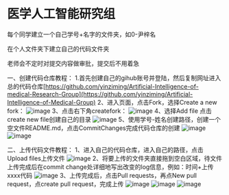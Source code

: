 # 医学人工智能研究组

每个同学建立一个自己学号+名字的文件夹，如0-尹梓名

在个人文件夹下建立自己的代码文件夹

老师会不定时对提交内容做审批，提交后不用着急

一、创建代码仓库教程：
1.首先创建自己的gihub账号并登陆，然后复制网址进入总的代码仓库[https://github.com/yinziming/Artificial-Intelligence-of-medical-Research-Group](https://github.com/yinziming/Artificial-Intelligence-of-Medical-Group)
2、进入页面，点击Fork，选择Create a new fork：
![image](https://github.com/yinziming/Artificial-Intelligence-of-Medical-group/assets/3283050/12d26636-22bc-4060-8cd6-b3aad0cf1d4e)
3、点击右下角createfork：
![image](https://github.com/yinziming/Artificial-Intelligence-of-Medical-group/assets/3283050/7dba4615-20a5-4b4e-9dd8-8156f3e1be7f)
4、选择Add file 点击create new file创建自己的目录
![image](https://github.com/yinziming/Artificial-Intelligence-of-Medical-group/assets/3283050/941efda0-b4df-46c5-882b-cebacee36988)
5、使用学号-姓名创建路径，创建一个空文件README.md，点击CommitChanges完成代码仓库的创建
![image](https://github.com/yinziming/Artificial-Intelligence-of-Medical-group/assets/3283050/9ba3d5cf-5bfc-4df9-a18e-73707cc040a3)
![image](https://github.com/yinziming/Artificial-Intelligence-of-Medical-group/assets/3283050/c487afa1-1f0c-4ddd-81a1-b32c9a11f167)

二、上传代码文件教程：
1、进入自己的代码仓库，进入自己的路径，点击Upload files上传文件
![image](https://github.com/yinziming/Artificial-Intelligence-of-Medical-group/assets/3283050/321dbf87-f4f5-4e25-b47d-5b9958c863fe)
2、将要上传的文件夹直接拖到空白区域，待文件上传完成后在commit change处详细地写出改变的log信息，例如：时间+上传xxxx代码
![image](https://github.com/yinziming/Artificial-Intelligence-of-Medical-group/assets/3283050/d347d050-29bb-42b6-a5c8-5686c4780aaf)
3、上传完成后，点击Pull requests，再点New pull request，点create pull request，完成上传
![image](https://github.com/yinziming/Artificial-Intelligence-of-Medical-group/assets/3283050/007b3920-86c3-4837-833f-0bf4a7fdf8fe)
![image](https://github.com/yinziming/Artificial-Intelligence-of-Medical-group/assets/3283050/e57bb4be-97f8-45db-b473-c41352b3ad1c)
![image](https://github.com/yinziming/Artificial-Intelligence-of-Medical-group/assets/3283050/eec54bf7-5aae-4239-89ae-9d9d1d7c8225)
